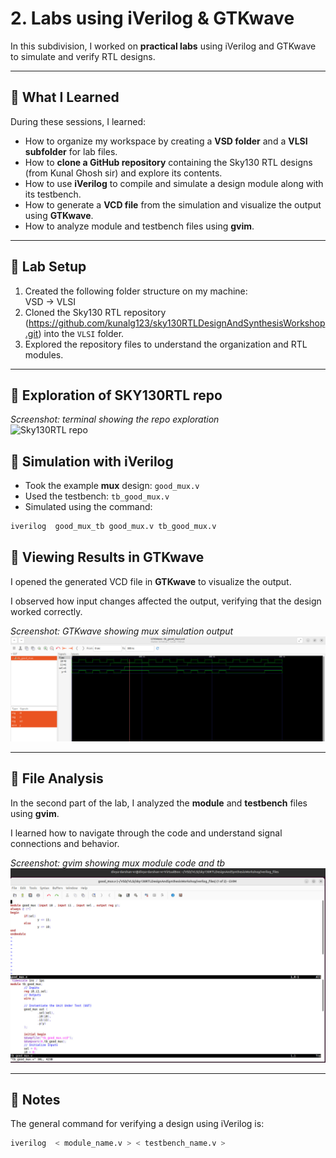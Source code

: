 # 2. Labs using iVerilog & GTKwave

In this subdivision, I worked on **practical labs** using iVerilog and GTKwave to simulate and verify RTL designs.  

---

## 🎯 What I Learned
During these sessions, I learned:  
- How to organize my workspace by creating a **VSD folder** and a **VLSI subfolder** for lab files.  
- How to **clone a GitHub repository** containing the Sky130 RTL designs (from Kunal Ghosh sir) and explore its contents.  
- How to use **iVerilog** to compile and simulate a design module along with its testbench.  
- How to generate a **VCD file** from the simulation and visualize the output using **GTKwave**.  
- How to analyze module and testbench files using **gvim**.

---

## 🔹 Lab Setup
1. Created the following folder structure on my machine:  
            VSD -> VLSI
2. Cloned the Sky130 RTL repository (https://github.com/kunalg123/sky130RTLDesignAndSynthesisWorkshop.git) into the `VLSI` folder.  
3. Explored the repository files to understand the organization and RTL modules.  

---

## 🔹 Exploration of SKY130RTL repo
*Screenshot: terminal showing the repo exploration*  
![Sky130RTL repo](.Screenshots/repo.png)



## 🔹 Simulation with iVerilog
- Took the example **mux** design: `good_mux.v`  
- Used the testbench: `tb_good_mux.v`  
- Simulated using the command:  
```bash
iverilog  good_mux_tb good_mux.v tb_good_mux.v
```
## 🔹 Viewing Results in GTKwave

I opened the generated VCD file in **GTKwave** to visualize the output.  

I observed how input changes affected the output, verifying that the design worked correctly.  

*Screenshot: GTKwave showing mux simulation output*  
![GTKwave Mux Output](.Screenshots/gtkwave_mux_output.jpg)

---

## 🔹 File Analysis

In the second part of the lab, I analyzed the **module** and **testbench** files using **gvim**.  

I learned how to navigate through the code and understand signal connections and behavior.  

*Screenshot: gvim showing mux module code and tb*  
![Gvim Mux Code](.Screenshots/gvim_mux_code.jpg)

---

## 📝 Notes

The general command for verifying a design using iVerilog is:  

```bash
iverilog  < module_name.v > < testbench_name.v >
```


